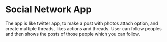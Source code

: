 # Social Network App

The app is like twitter app, to make a post with photos attach option, and create multiple threads, likes actions and threads. User can follow peoples and then shows the posts of those people which you can follow.
